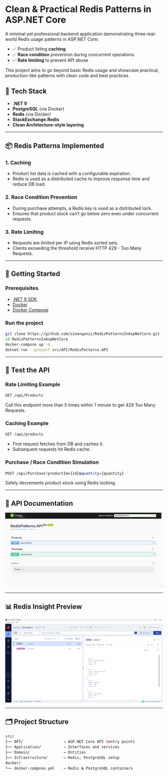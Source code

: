 # Clean & Practical Redis Patterns in ASP.NET Core

A minimal yet professional backend application demonstrating three real-world Redis usage patterns in ASP.NET Core:

- ✅ Product listing **caching**
- ✅ **Race condition** prevention during concurrent operations
- ✅ **Rate limiting** to prevent API abuse

This project aims to go beyond basic Redis usage and showcase practical, production-like patterns with clean code and best practices.

## 🧰 Tech Stack

- **.NET 9**
- **PostgreSQL** (via Docker)
- **Redis** (via Docker)
- **StackExchange.Redis**
- **Clean Architecture-style layering**

---

## 📦 Redis Patterns Implemented

### 1. Caching

- Product list data is cached with a configurable expiration.
- Redis is used as a distributed cache to improve response time and reduce DB load.

### 2. Race Condition Prevention

- During purchase attempts, a Redis key is used as a distributed lock.
- Ensures that product stock can’t go below zero even under concurrent requests.

### 3. Rate Limiting

- Requests are limited per IP using Redis sorted sets.
- Clients exceeding the threshold receive HTTP 429 - Too Many Requests.

---

## 🚀 Getting Started

### Prerequisites

- [.NET 9 SDK](https://dotnet.microsoft.com/download)
- [Docker](https://www.docker.com/)
- [Docker Compose](https://docs.docker.com/compose/)

### Run the project

```bash
git clone https://github.com/sinanganiz/RedisPatternsInAspNetCore.git
cd RedisPatternsInAspNetCore
docker-compose up -d
dotnet run --project src/API/RedisPatterns.API
```

---

## 🧪 Test the API

### Rate Limiting Example

```bash
GET /api/Products
```

Call this endpoint more than 5 times within 1 minute to get 429 Too Many Requests.

### Caching Example

```bash
GET /api/products
```

- First request fetches from DB and caches it.
- Subsequent requests hit Redis cache.

### Purchase / Race Condition Simulation

```bash
POST /api/Purchase?productId={id}&quantity={quantity}
```

Safely decrements product stock using Redis locking.

---

## 📘 API Documentation

![Swagger UI](./docs/swagger-screenshot.png)

---

## 📊 Redis Insight Preview

![Redis Insight Dashboard](./docs/redis-dashboard.png)

---

## 🗂️ Project Structure

```bash
src/
├── API/                  → ASP.NET Core API (entry point)
├── Application/          → Interfaces and services
├── Domain/               → Entities
├── Infrastructure/       → Redis, PostgreSQL setup
docker/
└── docker-compose.yml    → Redis & PostgreSQL containers
```
